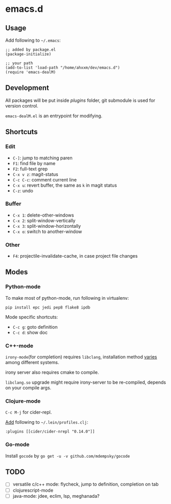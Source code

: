 # emacs.d

## Usage

Add following to `~/.emacs`:

```
;; added by package.el
(package-initialize)

;; your path
(add-to-list 'load-path "/home/ahxxm/dev/emacs.d")
(require 'emacs-dealM)
```

## Development

All packages will be put inside *plugins* folder, git submodule is used for version control.

`emacs-dealM.el` is an entrypoint for modifying.

## Shortcuts

### Edit

- `C-]`: jump to matching paren
- `F1`: find file by name
- `F2`: full-text grep
- `C-x v z`: magit-status
- `C-c C-c`: comment current line
- `C-x u`: revert buffer, the same as `k` in magit status
- `C-z`: undo

### Buffer

- `C-x 1`: delete-other-windows
- `C-x 2`: split-window-vertically
- `C-x 3`: split-window-horizontally
- `C-x o`: switch to another-window

### Other

- `F4`: projectile-invalidate-cache, in case project file changes

## Modes

### Python-mode

To make most of python-mode, run following in virtualenv:

```
pip install epc jedi pep8 flake8 ipdb
```

Mode specific shortcuts:

- `C-c g`: goto definition
- `C-c d`: show doc

### C++-mode

`irony-mode`(for completion) requires `libclang`, installation method [varies](https://github.com/Sarcasm/irony-mode/issues/167) among different systems.

irony server also requires cmake to compile.

`libclang.so` upgrade might require irony-server to be re-compiled, depends on your compile args.

### Clojure-mode

`C-c M-j` for cider-repl.

[Add](https://github.com/clojure-emacs/cider-nrepl) following to `~/.lein/profiles.clj`:

```
:plugins [[cider/cider-nrepl "0.14.0"]]
```

### Go-mode

Install `gocode` by `go get -u -v github.com/mdempsky/gocode`

## TODO

- [ ] versatile c/c++ mode: flycheck, jump to definition, completion on tab
- [ ] clojurescript-mode
- [ ] java-mode: jdee, eclim, lsp, meghanada?
